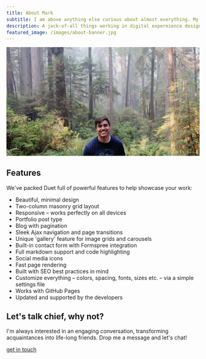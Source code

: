 ```yaml
---
title: About Mark
subtitle: I am above anything else curious about almost everything. My curiousity has led him to explore history, design, art, film & video, photography and so many other ideas and skills. The way beautiful objects and captivating experiences are designed and created is the cornerstone of my work.
description: A jack-of-all things working in digital expereience design
featured_image: /images/about-banner.jpg
---
```


![](/images/about-banner.jpg)

## Features

We've packed Duet full of powerful features to help showcase your work:

- Beautiful, minimal design
- Two-column masonry grid layout
- Responsive – works perfectly on all devices
- Portfolio post type
- Blog with pagination
- Sleek Ajax navigation and page transitions
- Unique 'gallery' feature for image grids and carousels
- Built-in contact form with Formspree integration
- Full markdown support and code highlighting
- Social media icons
- Fast page rendering
- Built with SEO best practices in mind
- Customize everything – colors, spacing, fonts, sizes etc. – via a simple settings file
- Works with GitHub Pages
- Updated and supported by the developers

## Let's talk chief, why not?

I'm always interested in an engaging conversation, transforming acquaintances into life-long friends. Drop me a message and let's chat!

<a href="mailto:mrodina@gmail.com" class="button button--large">get in touch</a>
